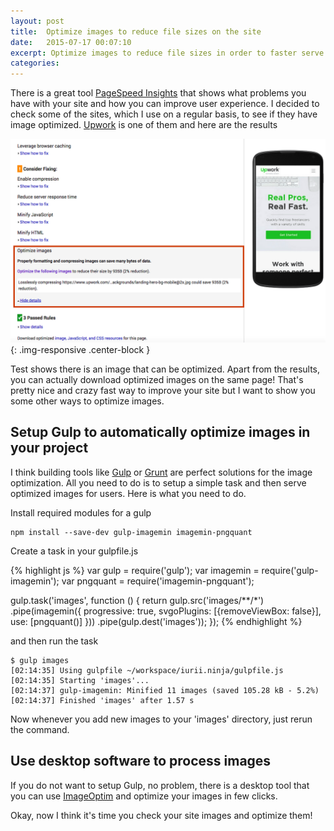 ```yaml
---
layout: post
title:  Optimize images to reduce file sizes on the site
date:   2015-07-17 00:07:10
excerpt: Optimize images to reduce file sizes in order to faster serve the site
categories:
---
```


There is a great tool <a href="https://developers.google.com/speed/pagespeed/insights/" target="_blank">PageSpeed Insights</a> that shows what problems you have with your site and how you can improve user experience. I decided to check some of the sites, which I use on a regular basis, to see if they have image optimized. <a href="https://www.upwork.com/" target="_blank">Upwork</a> is one of them and here are the results

![PageSpeed Insights on Upwork](/images/posts/upwork-page-speed-insight.png){: .img-responsive .center-block }

Test shows there is an image that can be optimized. Apart from the results, you can actually download optimized images on the same page! That's pretty nice and crazy fast way to improve your site but I want to show you some other ways to optimize images.

## Setup Gulp to automatically optimize images in your project

I think building tools like <a href="http://gulpjs.com/" target="_blank">Gulp</a> or <a href="http://gruntjs.com/" target="_blank">Grunt</a> are perfect solutions for the image optimization. All you need to do is to setup a simple task and then serve optimized images for users. Here is what you need to do.

Install required modules for a gulp

    npm install --save-dev gulp-imagemin imagemin-pngquant

Create a task in your gulpfile.js

{% highlight js %}
var gulp = require('gulp');
var imagemin = require('gulp-imagemin');
var pngquant = require('imagemin-pngquant');

gulp.task('images', function () {
  return gulp.src('images/**/*')
    .pipe(imagemin({
        progressive: true,
        svgoPlugins: [{removeViewBox: false}],
        use: [pngquant()]
    }))
    .pipe(gulp.dest('images'));
});
{% endhighlight %}

and then run the task

    $ gulp images
    [02:14:35] Using gulpfile ~/workspace/iurii.ninja/gulpfile.js
    [02:14:35] Starting 'images'...
    [02:14:37] gulp-imagemin: Minified 11 images (saved 105.28 kB - 5.2%)
    [02:14:37] Finished 'images' after 1.57 s

Now whenever you add new images to your 'images' directory, just rerun the command.

## Use desktop software to process images

If you do not want to setup Gulp, no problem, there is a desktop tool that you can use
<a href="https://imageoptim.com/" target="_blank">ImageOptim</a> and optimize your images in few clicks.

Okay, now I think it's time you check your site images and optimize them!
